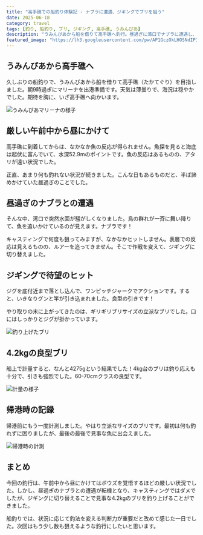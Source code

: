 ```yaml
---
title: "高手礁での船釣り体験記 - ナブラに遭遇、ジギングでブリを狙う"
date: 2025-06-18
category: travel
tags: [釣り, 船釣り, ブリ, ジギング, 高手礁, うみんぴあ]
description: "うみんぴあから船を借りて高手礁へ釣行。昼過ぎに湾口でナブラに遭遇し、ジギングで良型ブリをゲット。"
featured_image: "https://lh3.googleusercontent.com/pw/AP1GczOkLHOSNdIPIETfG08FqcfwrtD-K_oiJNK-bx1KQA62_VxfVcWW15oRZMArB9zZiXqwRE0G9ZTWogC7H9rY82e6GLWUNiK5aYt3FlOdltQFbc5aoWxHuXyMI1ygIYQVjR3rpkJaqmWx3mm7OwFmEin0fQ=s1621?authuser=0"
---
```


<!-- 元のGoogle Photosリンク: https://photos.app.goo.gl/hT1y5aBbdDnh21ZSA -->

## うみんぴあから高手礁へ

久しぶりの船釣りで、うみんぴあから船を借りて高手礁（たかてぐり）を目指しました。朝9時過ぎにマリーナを出港準備です。天気は薄曇りで、海況は穏やかでした。期待を胸に、いざ高手礁へ向かいます。

![うみんぴあマリーナの様子](https://lh3.googleusercontent.com/pw/AP1GczPb0pCgvoApA8BMR8Y1pVXpjmUk5VP1NDT72bPxPZoBgBN8sAiMhcc9cFOn2GcNIL_f0wQ3P1OG0glNl6KEEQQIdEsiKHaAMFT-eQfDvr26ESftG06q904DDZQhegjfCcNzh0CppQQ470ulGFrXHiIyrQ=s1621?authuser=0)

## 厳しい午前中から昼にかけて

高手礁に到着してからは、なかなか魚の反応が得られません。魚探を見ると海底は起伏に富んでいて、水深52.9mのポイントです。魚の反応はあるものの、アタリが遠い状況でした。

正直、あまり何も釣れない状況が続きました。こんな日もあるものだと、半ば諦めかけていた昼過ぎのことでした。

## 昼過ぎのナブラとの遭遇

そんな中、湾口で突然水面が騒がしくなりました。鳥の群れが一斉に舞い降りて、魚を追いかけているのが見えます。ナブラです！

キャスティングで何度も狙ってみますが、なかなかヒットしません。表層での反応は見えるものの、ルアーを追ってきません。そこで作戦を変えて、ジギングに切り替えました。

## ジギングで待望のヒット

ジグを底付近まで落とし込んで、ワンピッチジャークでアクションです。すると、いきなりグンと竿が引き込まれました。良型の引きです！

やり取りの末に上がってきたのは、ギリギリブリサイズの立派なブリでした。口にはしっかりとジグが掛かっています。

![釣り上げたブリ](https://lh3.googleusercontent.com/pw/AP1GczOkLHOSNdIPIETfG08FqcfwrtD-K_oiJNK-bx1KQA62_VxfVcWW15oRZMArB9zZiXqwRE0G9ZTWogC7H9rY82e6GLWUNiK5aYt3FlOdltQFbc5aoWxHuXyMI1ygIYQVjR3rpkJaqmWx3mm7OwFmEin0fQ=s1621?authuser=0)

## 4.2kgの良型ブリ

船上で計量すると、なんと4275gという結果でした！4kg台のブリは釣り応えも十分で、引きも強烈でした。60-70cmクラスの良型です。

![計量の様子](https://lh3.googleusercontent.com/pw/AP1GczPfKjPQPBG4zSknHKmyIrzQzDcs9FHxJKcMIxANvPNGWEk6NAMlymPvBJx6EKRbcIdPANmCN9zTKGaEy2nKBeU004gzmWF2mJk9m1xGfy49dC4CKFmPm9EkrRPLK3BgRqUHxVWEl9adxQ2a3xtpHrgtSQ=s1621?authuser=0)

## 帰港時の記録

帰港前にもう一度計測しました。やはり立派なサイズのブリです。最初は何も釣れずに困りましたが、最後の最後で見事な魚に出会えました。

![帰港時の計測](https://lh3.googleusercontent.com/pw/AP1GczMR63itMxC0sJTj1vpk-iHCIggcXkJmT7MVXGPM2TgoJInCvLQn24ojZGZ1YnAPqTWZTZ_m2iuLa9b77HPzs4nvSNVG7oWSPizpMijHDuXjnYEjjciNwarlnHqku4cKFipqDOhQI8HGMdqo1uWt9bAKnA=s1621?authuser=0)

## まとめ

今回の釣行は、午前中から昼にかけてはボウズを覚悟するほどの厳しい状況でした。しかし、昼過ぎのナブラとの遭遇が転機となり、キャスティングではダメでしたが、ジギングに切り替えることで見事な4.2kgのブリを釣り上げることができました。

船釣りでは、状況に応じて釣法を変える判断力が重要だと改めて感じた一日でした。次回はもう少し数も狙えるような釣行にしたいと思います。